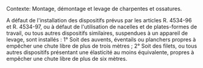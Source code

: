 Contexte: Montage, démontage et levage  de charpentes et ossatures.

A défaut de l'installation des dispositifs prévus par les articles R. 4534-96 et R. 4534-97, ou à défaut de l'utilisation de nacelles et de plates-formes de travail, ou tous autres dispositifs similaires, suspendues à un appareil de levage, sont installés : 1° Soit des auvents, éventails ou planchers propres à empêcher une chute libre de plus de trois mètres ; 2° Soit des filets, ou tous autres dispositifs présentant une élasticité au moins équivalente, propres à empêcher une chute libre de plus de six mètres.